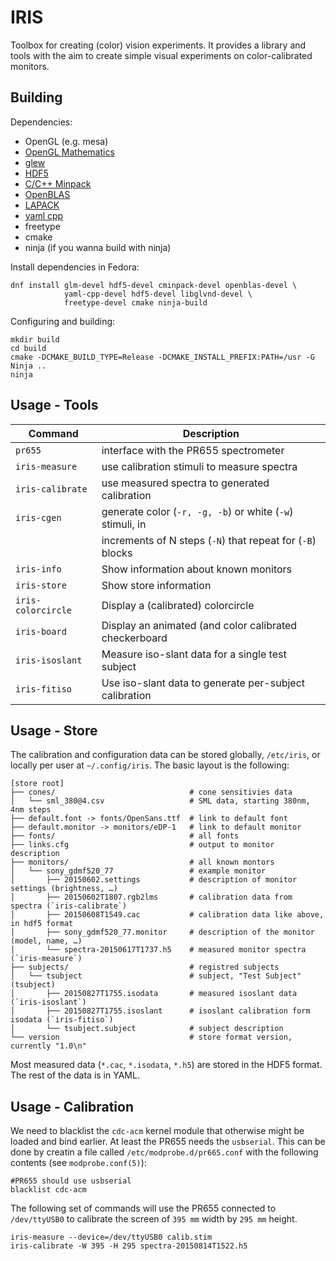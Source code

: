 IRIS
====

Toolbox for creating (color) vision experiments. It provides a library and
tools with the aim to create simple visual experiments on color-calibrated
monitors.

Building
--------

Dependencies:

 - OpenGL (e.g. mesa)
 - [OpenGL Mathematics][glm]
 - [glew][glew]
 - [HDF5][hdf5]
 - [C/C++ Minpack][cminpack]
 - [OpenBLAS][openblas]
 - [LAPACK][lapack]
 - [yaml cpp][yaml]
 - freetype
 - cmake
 - ninja (if you wanna build with ninja)

Install dependencies in Fedora:

	dnf install glm-devel hdf5-devel cminpack-devel openblas-devel \
	            yaml-cpp-devel hdf5-devel libglvnd-devel \
				freetype-devel cmake ninja-build

Configuring and building:

	mkdir build
	cd build
	cmake -DCMAKE_BUILD_TYPE=Release -DCMAKE_INSTALL_PREFIX:PATH=/usr -G Ninja ..
	ninja

Usage - Tools
-------------

| Command            | Description                                                |
| ----------------   | ---------------------------------------------------------- |
| `pr655`            | interface with the PR655 spectrometer                      |
| `iris-measure`     | use calibration stimuli to measure spectra                 |
| `iris-calibrate`   | use measured spectra to generated calibration              |
| `iris-cgen`        | generate color (`-r, -g, -b`) or white (`-w`) stimuli, in  |
|                    | increments of N steps (`-N`) that repeat for (`-B`) blocks |
| `iris-info`        | Show information about known monitors                      |
| `iris-store`       | Show store information                                     |
| `iris-colorcircle` | Display a (calibrated) colorcircle                         |
| `iris-board`       | Display an animated (and color calibrated checkerboard     |
| `iris-isoslant`    | Measure iso-slant data for a single test subject           |
| `iris-fitiso`      | Use iso-slant data to generate per-subject calibration     |

Usage - Store
-------------

The calibration and configuration data can be stored globally,
`/etc/iris`, or locally per user at `~/.config/iris`. The basic
layout is the following:

	[store root]
	├── cones/                              # cone sensitivies data
	│   └── sml_380@4.csv                   # SML data, starting 380nm, 4nm steps
	├── default.font -> fonts/OpenSans.ttf  # link to default font
	├── default.monitor -> monitors/eDP-1   # link to default monitor
	├── fonts/                              # all fonts
	├── links.cfg                           # output to monitor description
	├── monitors/                           # all known montors
	│   └── sony_gdmf520_77                 # example monitor
	│       ├── 20150602.settings           # description of monitor settings (brightness, …)
	│       ├── 20150602T1807.rgb2lms       # calibration data from spectra (`iris-calibrate`)
	│       ├── 20150608T1549.cac           # calibration data like above, in hdf5 format
	│       ├── sony_gdmf520_77.monitor     # description of the monitor (model, name, …)
	│       └── spectra-20150617T1737.h5    # measured monitor spectra (`iris-measure`)
	├── subjects/                           # registred subjects
	│   └── tsubject                        # subject, "Test Subject" (tsubject)
	│       ├── 20150827T1755.isodata       # measured isoslant data (`iris-isoslant`)
	│       ├── 20150827T1755.isoslant      # isoslant calibration form isodata (`iris-fitiso`)
	│       └── tsubject.subject            # subject description
	└── version                             # store format version, currently "1.0\n"

Most measured data (`*.cac`, `*.isodata`, `*.h5`) are stored in the HDF5
format. The rest of the data is in YAML.

Usage - Calibration
-------------------

We need to blacklist the `cdc-acm` kernel module that otherwise might be
loaded and bind earlier. At least the PR655 needs the `usbserial`. This
can be done by creatin a file called `/etc/modprobe.d/pr665.conf` with
the following contents (see `modprobe.conf(5)`):

	#PR655 should use usbserial
	blacklist cdc-acm

The following set of commands will use the PR655 connected to `/dev/ttyUSB0`
to calibrate the screen of `395 mm` width by `295 mm` height.

	iris-measure --device=/dev/ttyUSB0 calib.stim
	iris-calibrate -W 395 -H 295 spectra-20150814T1522.h5


[glm]: https://glm.g-truc.net/0.9.9/index.html
[glew]: http://glew.sourceforge.net/
[hdf5]: https://www.hdfgroup.org/solutions/hdf5/
[cminpack]: http://devernay.free.fr/hacks/cminpack/
[openblas]: https://www.openblas.net/
[lapack]: http://www.netlib.org/lapack/
[yaml]: https://github.com/jbeder/yaml-cpp

